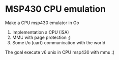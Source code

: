 # MSP430 CPU emulation

Make a CPU msp430 emulator in Go

1. Implementation a CPU (ISA)
2. MMU with page protection ;)
3. Some i/o (uart) communication with the world

The goal execute v6 unix in CPU msp430 with mmu :)

